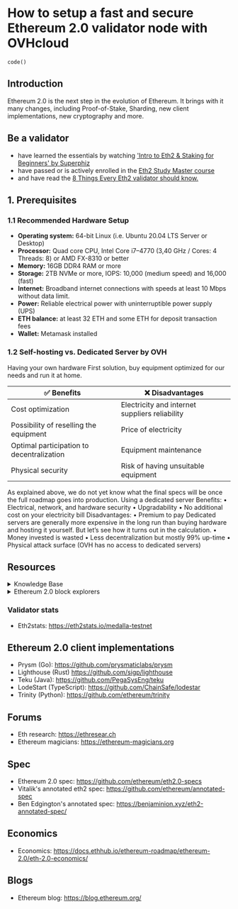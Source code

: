 # How to setup a fast and secure Ethereum 2.0 validator node with OVHcloud

`code()`
## Introduction

Ethereum 2.0 is the next step in the evolution of Ethereum. It brings with it many changes, including Proof-of-Stake, Sharding, new client implementations, new cryptography and more.

## Be a validator
* have learned the essentials by watching ['Intro to Eth2 & Staking for Beginners' by Superphiz](https://www.youtube.com/watch?v=tpkpW031RCI)
* have passed or is actively enrolled in the [Eth2 Study Master course](https://ethereumstudymaster.com)
* and have read the [8 Things Every Eth2 validator should know.](https://medium.com/chainsafe-systems/8-things-every-eth2-validator-should-know-before-staking-94df41701487)

## 1.	Prerequisites

### 1.1 Recommended Hardware Setup
* **Operating system:** 64-bit Linux (i.e. Ubuntu 20.04 LTS Server or Desktop)
* **Processor:** Quad core CPU, Intel Core i7–4770 (3,40 GHz / Cores: 4 Threads: 8) or AMD FX-8310 or better
* **Memory:** 16GB DDR4 RAM or more
* **Storage:** 2TB NVMe or more, IOPS: 10,000 (medium speed) and 16,000 (fast)
* **Internet:** Broadband internet connections with speeds at least 10 Mbps without data limit.
* **Power:** Reliable electrical power with uninterruptible power supply (UPS)
* **ETH balance:** at least 32 ETH and some ETH for deposit transaction fees
* **Wallet:** Metamask installed

### 1.2 Self-hosting vs. Dedicated Server by OVH

Having your own hardware
First solution, buy equipment optimized for our needs and run it at home.

| :white_check_mark: Benefits  | :x: Disadvantages |
| ------------- | ------------- |
| Cost optimization | Electricity and internet suppliers reliability  |
| Possibility of reselling the equipment | Price of electricity |
| Optimal participation to decentralization | Equipment maintenance  |
| Physical security | Risk of having unsuitable equipment  |



As explained above, we do not yet know what the final specs will be once the full roadmap goes into production. 
Using a dedicated server
Benefits:
•	Electrical, network, and hardware security 
•	Upgradability
•	No additional cost on your electricity bill
Disadvantages:
•	Premium to pay
Dedicated servers are generally more expensive in the long run than buying hardware and hosting it yourself. But let’s see how it turns out in the calculation.
•	Money invested is wasted
•	Less decentralization but mostly 99% up-time
•	Physical attack surface (OVH has no access to dedicated servers)



## Resources

<details>
  <summary>Knowledge Base</summary>
  Links to aggregators of knowledge with additional information on topics above and more

* ConsenSys: https://consensys.net/knowledge-base/ethereum-2
* BeaconChain: https://kb.beaconcha.in
* Ethhub: https://docs.ethhub.io/ethereum-roadmap/ethereum-2.0/eth-2.0-phases/
* Calculator + resources: https://docs.google.com/spreadsheets/d/15tmPOvOgi3wKxJw7KQJKoUe-uonbYR6HF7u83LR5Mj4/edit#gid=1548910165

</details>

<details>
  <summary>Ethereum 2.0 block explorers</summary> 
* Etherscan: https://beaconscan.com
* Beacon Chain: https://beaconcha.in
</details>

### Validator stats

- Eth2stats: https://eth2stats.io/medalla-testnet

## Ethereum 2.0 client implementations

- Prysm (Go): https://github.com/prysmaticlabs/prysm
- Lighthouse (Rust) https://github.com/sigp/lighthouse
- Teku (Java): https://github.com/PegaSysEng/teku
- LodeStart (TypeScript): https://github.com/ChainSafe/lodestar
- Trinity (Python): https://github.com/ethereum/trinity

## Forums

- Eth research: https://ethresear.ch
- Ethereum magicians: https://ethereum-magicians.org

## Spec

- Ethereum 2.0 spec: https://github.com/ethereum/eth2.0-specs
- Vitalik's annotated eth2 spec: https://github.com/ethereum/annotated-spec
- Ben Edgington's annotated spec: https://benjaminion.xyz/eth2-annotated-spec/

## Economics

- Economics: https://docs.ethhub.io/ethereum-roadmap/ethereum-2.0/eth-2.0-economics/

## Blogs

- Ethereum blog: https://blog.ethereum.org/
